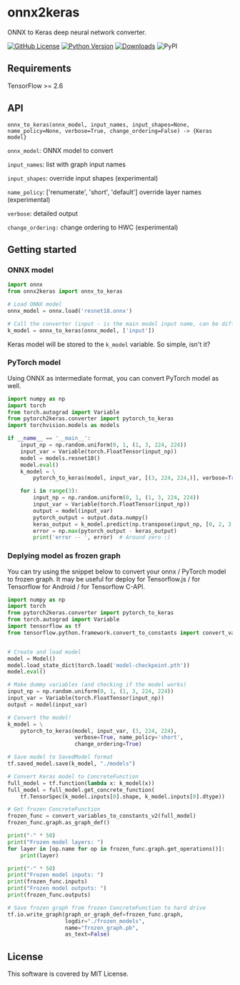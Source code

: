 # onnx2keras

ONNX to Keras deep neural network converter. 

[![GitHub License](https://img.shields.io/badge/License-MIT-blue.svg)](https://opensource.org/licenses/MIT)
[![Python Version](https://img.shields.io/badge/python-2.7%2C3.6-lightgrey.svg)](https://github.com/gmalivenko/onnx2keras)
[![Downloads](https://pepy.tech/badge/onnx2keras)](https://pepy.tech/project/onnx2keras)
![PyPI](https://img.shields.io/pypi/v/onnx2keras.svg)

## Requirements

TensorFlow >= 2.6

## API

`onnx_to_keras(onnx_model, input_names, input_shapes=None, name_policy=None, verbose=True, change_ordering=False) -> {Keras model}`

`onnx_model`: ONNX model to convert

`input_names`: list with graph input names

`input_shapes`: override input shapes (experimental)

`name_policy`: ['renumerate', 'short', 'default'] override layer names (experimental)

`verbose`: detailed output

`change_ordering:` change ordering to HWC (experimental)


## Getting started

### ONNX model
```python
import onnx
from onnx2keras import onnx_to_keras

# Load ONNX model
onnx_model = onnx.load('resnet18.onnx')

# Call the converter (input - is the main model input name, can be different for your model)
k_model = onnx_to_keras(onnx_model, ['input'])
```

Keras model will be stored to the `k_model` variable. So simple, isn't it?


### PyTorch model

Using ONNX as intermediate format, you can convert PyTorch model as well.

```python
import numpy as np
import torch
from torch.autograd import Variable
from pytorch2keras.converter import pytorch_to_keras
import torchvision.models as models

if __name__ == '__main__':
    input_np = np.random.uniform(0, 1, (1, 3, 224, 224))
    input_var = Variable(torch.FloatTensor(input_np))
    model = models.resnet18()
    model.eval()
    k_model = \
        pytorch_to_keras(model, input_var, [(3, 224, 224,)], verbose=True, change_ordering=True)

    for i in range(3):
        input_np = np.random.uniform(0, 1, (1, 3, 224, 224))
        input_var = Variable(torch.FloatTensor(input_np))
        output = model(input_var)
        pytorch_output = output.data.numpy()
        keras_output = k_model.predict(np.transpose(input_np, [0, 2, 3, 1]))
        error = np.max(pytorch_output - keras_output)
        print('error -- ', error)  # Around zero :)
```

### Deplying model as frozen graph

You can try using the snippet below to convert your onnx / PyTorch model to frozen graph. It may be useful for deploy for Tensorflow.js / for Tensorflow for Android / for Tensorflow C-API.

```python
import numpy as np
import torch
from pytorch2keras.converter import pytorch_to_keras
from torch.autograd import Variable
import tensorflow as tf
from tensorflow.python.framework.convert_to_constants import convert_variables_to_constants_v2


# Create and load model
model = Model()
model.load_state_dict(torch.load('model-checkpoint.pth'))
model.eval()

# Make dummy variables (and checking if the model works)
input_np = np.random.uniform(0, 1, (1, 3, 224, 224))
input_var = Variable(torch.FloatTensor(input_np))
output = model(input_var)

# Convert the model!
k_model = \
    pytorch_to_keras(model, input_var, (3, 224, 224), 
                     verbose=True, name_policy='short',
                     change_ordering=True)

# Save model to SavedModel format
tf.saved_model.save(k_model, "./models")

# Convert Keras model to ConcreteFunction
full_model = tf.function(lambda x: k_model(x))
full_model = full_model.get_concrete_function(
    tf.TensorSpec(k_model.inputs[0].shape, k_model.inputs[0].dtype))

# Get frozen ConcreteFunction
frozen_func = convert_variables_to_constants_v2(full_model)
frozen_func.graph.as_graph_def()

print("-" * 50)
print("Frozen model layers: ")
for layer in [op.name for op in frozen_func.graph.get_operations()]:
    print(layer)

print("-" * 50)
print("Frozen model inputs: ")
print(frozen_func.inputs)
print("Frozen model outputs: ")
print(frozen_func.outputs)

# Save frozen graph from frozen ConcreteFunction to hard drive
tf.io.write_graph(graph_or_graph_def=frozen_func.graph,
                  logdir="./frozen_models",
                  name="frozen_graph.pb",
                  as_text=False)
```


## License
This software is covered by MIT License.
